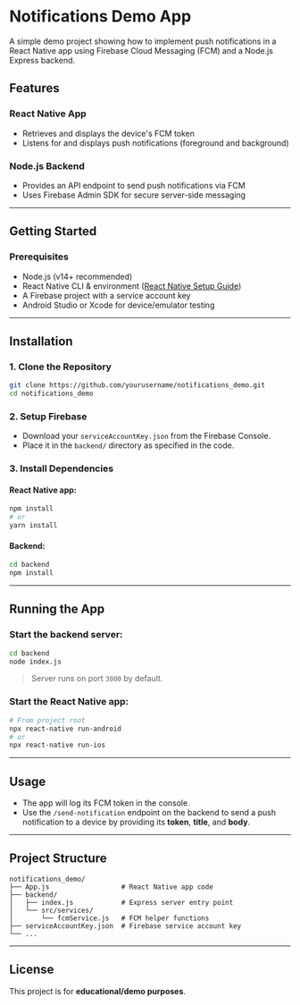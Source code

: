 
# Notifications Demo App

A simple demo project showing how to implement push notifications in a React Native app using Firebase Cloud Messaging (FCM) and a Node.js Express backend.

## Features

### React Native App
- Retrieves and displays the device's FCM token
- Listens for and displays push notifications (foreground and background)

### Node.js Backend
- Provides an API endpoint to send push notifications via FCM
- Uses Firebase Admin SDK for secure server-side messaging

---

## Getting Started

### Prerequisites
- Node.js (v14+ recommended)
- React Native CLI & environment ([React Native Setup Guide](https://reactnative.dev/docs/environment-setup))
- A Firebase project with a service account key
- Android Studio or Xcode for device/emulator testing

---

## Installation

### 1. Clone the Repository

```bash
git clone https://github.com/yourusername/notifications_demo.git
cd notifications_demo
````

### 2. Setup Firebase

* Download your `serviceAccountKey.json` from the Firebase Console.
* Place it in the `backend/` directory as specified in the code.

### 3. Install Dependencies

#### React Native app:

```bash
npm install
# or
yarn install
```

#### Backend:

```bash
cd backend
npm install
```

---

## Running the App

### Start the backend server:

```bash
cd backend
node index.js
```

> Server runs on port `3000` by default.

### Start the React Native app:

```bash
# From project root
npx react-native run-android
# or
npx react-native run-ios
```

---

## Usage

* The app will log its FCM token in the console.
* Use the `/send-notification` endpoint on the backend to send a push notification to a device by providing its **token**, **title**, and **body**.

---

## Project Structure

```
notifications_demo/
├── App.js                  # React Native app code
├── backend/
│   ├── index.js            # Express server entry point
│   └── src/services/
│       └── fcmService.js   # FCM helper functions
├── serviceAccountKey.json  # Firebase service account key
└── ...
```

---

## License

This project is for **educational/demo purposes**.


